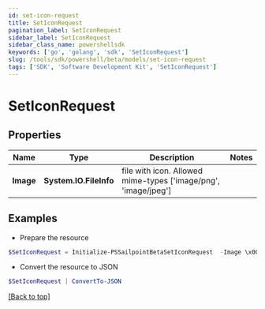 ```yaml
---
id: set-icon-request
title: SetIconRequest
pagination_label: SetIconRequest
sidebar_label: SetIconRequest
sidebar_class_name: powershellsdk
keywords: ['go', 'golang', 'sdk', 'SetIconRequest'] 
slug: /tools/sdk/powershell/beta/models/set-icon-request
tags: ['SDK', 'Software Development Kit', 'SetIconRequest']
---
```



# SetIconRequest

## Properties

Name | Type | Description | Notes
------------ | ------------- | ------------- | -------------
**Image** |  **System.IO.FileInfo** | file with icon. Allowed mime-types [&#39;image/png&#39;, &#39;image/jpeg&#39;] | 

## Examples

- Prepare the resource
```powershell
$SetIconRequest = Initialize-PSSailpointBetaSetIconRequest  -Image \x00\x00\x00\x02
```

- Convert the resource to JSON
```powershell
$SetIconRequest | ConvertTo-JSON
```


[[Back to top]](#) 

